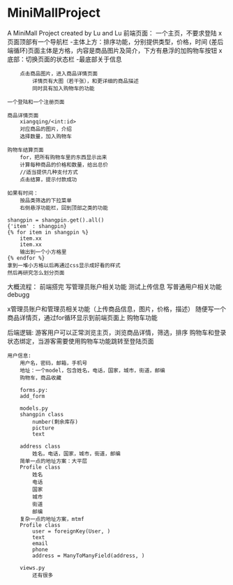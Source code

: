 # MiniMallProject
A MiniMall Project created by Lu and Lu
前端页面：
    一个主页，不要求登陆
        x页面顶部有一个导航栏
        -主体上方：排序功能，分别提供类型，价格，时间
        (差后端循环)页面主体是方格，内容是商品图片及简介，下方有悬浮的加购物车按钮
        x底部：切换页面的状态栏
        -最底部关于信息

        点击商品图片，进入商品详情页面
            详情页有大图（若干张），和更详细的商品描述
            同时具有加入购物车的功能
        
    一个登陆和一个注册页面

    商品详情页面
        xiangqing/<int:id>
        对应商品的图片，介绍
        选择数量，加入购物车

    购物车结算页面
        for，把所有购物车里的东西显示出来
        计算每种商品的价格和数量，给出总价
        //适当提供几种支付方式
        点击结算，提示付款成功

    如果有时间：
        按品类筛选的下拉菜单
        右侧悬浮功能栏，回到顶部之类的功能

    shangpin = shangpin.get().all()
    {'item' : shangpin}
    {% for item in shangpin %}
        item.xx
        item.xx
        输出到一个小方格里
    {% endfor %}
    拿到一堆小方格以后再通过css显示成好看的样式
    然后再研究怎么划分页面

大概流程：
    前端搭完
    写管理员账户相关功能
    测试上传信息
    写普通用户相关功能
    debugg


x管理员账户和管理员相关功能（上传商品信息，图片，价格，描述）
随便写一个商品详情页，通过for循环显示到前端页面上
购物车功能


后端逻辑:
    游客用户可以正常浏览主页，浏览商品详情，筛选，排序
    购物车和登录状态绑定，当游客需要使用购物车功能跳转至登陆页面

    用户信息:
        用户名，密码，邮箱，手机号
        地址：一个model，包含姓名，电话，国家，城市，街道，邮编
        购物车，商品收藏

        forms.py:
        add_form

        models.py
        shangpin class
            number(剩余库存)
            picture
            text

        address class
            姓名，电话，国家，城市，街道，邮编
        简单一点的地址方案：大平层
        Profile class
            姓名
            电话
            国家
            城市
            街道
            邮编
        复杂一点的地址方案，mtmf
        Profile class
            user = foreignKey(User, )
            text
            email
            phone
            address = ManyToManyField(address, )

        views.py
            还有很多
    



